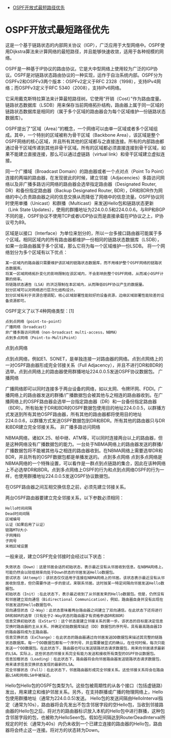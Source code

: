 <!--toc:start-->
- [OSPF开放式最短路径优先](#ospf开放式最短路径优先)
<!--toc:end-->

# OSPF开放式最短路径优先

这是一个基于链路状态的内部网关协议（IGP），广泛应用于大型网络中。OSPF使用Dijkstra算法来计算网络的最短路径，并且能够快速收敛，适用于各种规模的网络。

OSPF是一种基于IP协议的路由协议。它是大中型网络上使用较为广泛的IGP协议。OSPF是对链路状态路由协议的一种实现，运作于自治系统内部。OSPF分为OSPFv2和OSPFv3两个版本：OSPFv2定义于RFC 2328（1998），支持IPv4网络；而OSPFv3定义于RFC 5340（2008），支持IPv6网络。

它采用戴克斯特拉算法来计算最短路径树。它使用“开销（Cost）”作为路由度量。链路状态数据库（LSDB）用来保存当前网络拓扑结构，路由器上属于同一区域的链路状态数据库是相同的（属于多个区域的路由器会为每个区域维护一份链路状态数据库）。

OSPF提出了“区域（Area）”的概念，一个网络可以由单一区域或者多个区域组成。其中，一个特别的区域被称为骨干区域（Backbone Area），该区域是整个OSPF网络的核心区域，并且所有其他的区域都与之直接连接。所有的内部路由都通过骨干区域传递到其他非骨干区域。所有的区域都必须直接连接到骨干区域，如果不能建立直接连接，那么可以通过虚链路（virtual link）和骨干区域建立虚拟连接。

同一个广播域（Broadcast Domain）的路由器或者一个点对点（Point To Point）连接的两端的路由器，在发现彼此的时候，建立邻接（Adjacencies）多路访问网络以及非广播多路访问网络的路由器会选举指定路由器（Designated Router, DR）和备份指定路由器（Backup Designated Router, BDR），DR和BDR作为网络的中心负责路由器之间的信息交换从而降低了网络中的信息流量。OSPF协议同时使用单播（Unicast）和群播（Multicast）来发送Hello包和链路状态更新（Link State Updates），使用的群播地址为224.0.0.5和224.0.0.6。与RIP和BGP不同的是，OSPF协议不使用TCP或者UDP协议而是直接承载在IP协议之上，IP协议号为89。

区域是以接口（Interface）为单位来划分的，所以一台多接口路由器可能属于多个区域。相同区域内的所有路由器都维护一份相同的链路状态数据库（LSDB），如果一台路由器属于多个区域，那么它将为每一个区域维护一份LSDB。 将一个网络划分为多个区域有以下优点：

    某一区域内的路由器只需要维护该区域的链路状态数据库，而不用维护整个OSPF网络的链路状态数据库。
    将某一区域网络拓扑变化的影响限制在该区域内，不会影响到整个OSPF网络，从而减小OSPF计算的频率。
    将链路状态通告（LSA）的洪泛限制在本区域内，从而降低OSPF协议产生的数据量。
    划分区域可以对网络进行层次化结构设计。
    划分区域有利于资源合理调配，核心区域部署性能较好的设备资源，边缘区域部署性能较差的设备资源即可。


OSPF定义了以下4种网络类型：[1]

    点到点网络（point-to-point）
    广播网络（broadcast）
    非广播多路访问网络（non-broadcast multi-access，NBMA）
    点到多点网络（Point-to-MultiPoint）

点到点网络

点到点网络，例如E1、SONET，是单独连接一对路由器的网络。点到点网络上的一对OSPF路由器形成完全邻接关系（Full Adjacency），并且不进行DR和BDR的选举。点到点网络上的路由器使用群播地址224.0.0.5发送OSPF协议数据包。
广播网络

广播网络即可以同时连接多于两台设备的网络，如以太网、令牌环网、FDDI。广播网络上的路由器发送的群播/广播数据包会被其他与之相连的路由器收到。在广播网络上的OSPF路由器会选举一台指定路由器（DR）和一台备份指定路由器（BDR）。所有始发于DR和BDR的OSPF数据包使用目的地址224.0.0.5，以群播方式发送到所有其他OSPF路由器，所有其他的路由器都将使用目的地址224.0.0.6，以群播方式发送OSPF数据包到DR和BDR。所有其他的路由器只与DR和BDR建立完全邻接关系。
非广播多路访问网络

NBMA网络，诸如X.25、帧中继、ATM等，可以同时连接两台以上的路由器，但是这种网络没有广播数据包的能力。一台处于NBMA网络上的路由器发送的群播/广播数据包将不能被其他与之相连的路由器收到。在NBMA网络上需要选举DR和BDR，并且所有的OSPF数据包都是单播发送的。
点到多点网络
点到多点网络是NBMA网络的一个特殊设置，可以看作是一群点到点链路的集合，因此在该种网络上不必选举DR和BDR。点到多点网络上OSPF的行为和点到点网络OSPF的行为一样，也使用群播地址224.0.0.5发送OSPF协议数据包。


在OSPF路由器之间互相交换信息之前，必须先建立邻接关系。

两台OSPF路由器要建立完全邻接关系，以下参数必须相同：

    Hello时间间隔
    Dead时间间隔
    区域编号
    认证（如果启用了认证）
    链路MTU大小
    子网掩码
    子网号
    末梢区域设置

一般来说，建立OSPF完全邻接时会经过以下状态：

    失效状态（Down）：这是邻居会话的初始状态，表示最近没有从邻居收到信息。在NBMA网络上，可能仍然会以较低频率向处于Down状态的邻居发送Hello数据包。
    尝试状态（Attempt）：该状态仅仅适用于连接在NBMA网络上的邻居。该状态表示最近没有从邻居收到信息，但仍需要作进一步的尝试，来联系邻居。这时按某一特定间隔向邻居发送Hello数据包。
    初始状态（Init）:在此状态下，表示最近收到了从邻居发来的Hello数据包。但是，仍然没有和邻居建立双向通信（Bidirectional Communication），例如，路由器自身并没有出现在邻居发送的Hello数据包中。
    双向通信状态（2-Way）：此状态意味着两台路由器之间建立了双向通信。在此状态下还将进行DR和BDR的选举（只有处于2-Way状态的路由器才有资格参选DR和BDR）
    信息交换初始状态（ExStart）：这个状态是建立邻接关系的第一步。该状态的目标是决定信息交换时路由器的主从关系，并确定初始数据库描述（DD）数据包的序列号。具有最高路由器ID的路由器将成为主路由器。
    信息交换状态（ExChange）：在此状态的路由器通过向邻居发送DD数据包来描述其完整的链路状态数据库。每一个DD数据包都有一个序列号，并且需要被显式的确认。在任何时候，每次只能发送一个DD数据包。在此状态下，路由器也可以发送链路状态请求数据包，用来向邻居请求最新的LSA。实际上，这些状态的邻接关系完全有能力发送和接收所有类型的OSPF协议数据包。
    信息加载状态（Loading）：在此状态下，路由器将会向邻居路由器发送链路状态请求数据包，用来请求信息交换状态发现的最新的LSA。
    完全邻接状态（Full）：在此状态下，邻居路由器形成完全邻接关系。这些邻接关系将会在路由器LSA和网络LSA中被描述。

Hello包Hello包的OSPF包类型为1。这些包被周期性的从各个接口（包括虚链路）发出，用来建立和维护邻居关系。另外，在支持群播或广播的物理网络上，Hello包使用群播地址（通常为224.0.0.5)发送。 Hello包的发送间隔由HelloInterval指定（通常为10s），路由器将会先发出不包含邻居字段的空Hello包，当收到邻接路由器的Hello包之后，将对方的路由器标识放入本机的Hello包中进行群播，这种包含邻居字段的包，也被称为HelloSeen包。假如在间隔达到RouterDeadInterval所规定的时长（通常为40s）内仍未收到一个已建立连接的路由器的Hello包，路由器将会终止这一连接。将对方的状态转为Down。
